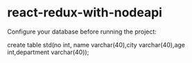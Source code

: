 # react-redux-with-nodeapi

Configure your database before running the project:

create table std(no int, name varchar(40),city varchar(40),age int,department varchar(40));
